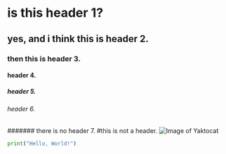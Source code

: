 # is this header 1?
## yes, and i think this is header 2.
### then this is header 3.
#### header 4.
##### header 5.
###### header 6.
####### there is no header 7.
#this is not a header.
![Image of Yaktocat](https://octodex.github.com/images/yaktocat.png)

``` python
print("Hello, World!")
```
